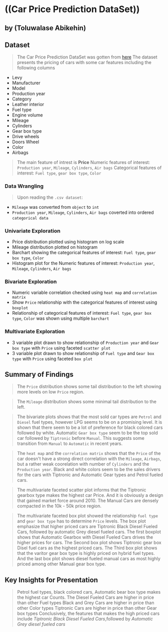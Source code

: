 # ((Car Price Prediction DataSet))
## by (Toluwalase Abikehin)


## Dataset

> The Car Price Prediction DataSet was gotten from [here](https://www.kaggle.com/datasets/deepcontractor/car-price-prediction-challenge/discussion/335871)
> The dataset presents the pricing of cars with some car features including the following columns
* Levy
* Manufacturer
* Model
* Production year
* Category
* Leather interior
* Fuel type 
* Engine volume 
* Mileage
* Cylinders 
* Gear box type 
* Drive wheels 
* Doors Wheel 
* Color
* Airbags
> The main feature of intrest is **Price**
> Numeric features of interest: `Production year`, `Mileage`, `Cylinders`, `Air bags`
> Categorical features of interest: `Fuel type`, `gear box type`, `Color`

### Data Wrangling

> Upon reading the `.csv dataset`:
* `Mileage` was converted from `object` to `int`
* `Production year`, `Mileage`, `Cylinders`, `Air bags` coverted into ordered `categorical data`

### Univariate Exploration
* Price distribution plotted using histogram on log scale
* Mileage distribution plotted on histogram
* Barchart showing the categorical features of interest: `Fuel type`, `gear box type`, `Color`
* Histogram plot for the Numeric features of interest: `Production year`, `Mileage`, `Cylinders`, `Air bags`

### Bivariate Exploration
* Numeric variable correlation checked using `heat map` and `correlation matrix`
* Show `Price` relationship with the categorical features of interest using `boxplot`
* Relationship of categorical features of interest: `Fuel type`, `gear box type`, `Color` was shown using multiple `barchart`

### Multivariate Exploration
* 3 variable plot drawn to show relationship of `Production year` and `Gear box type` with `Price` using faceted `scatter plot`
* 3 variable plot drawn to show relationship of `Fuel type` and `Gear box type` with `Price` using faceted `box plot`

## Summary of Findings
> The `Price` distribution shows some tail distribution to the left showing more levels on low `Price` region. 

> The `Mileage` distribution shows some minimal tail distribution to the left.

> The bivariate plots shows that the most sold car types are `Petrol` and `Diesel` fuel types, however LPG seems to be on a promising level. It is shown that there seem to be a lot of preference for black colored cars followed by white. Automatic `Gear box type` seem to be the top sold car followed by `Tiptronic` before `Manual`. This suggests some transition from `Manual` to `Automatic` in recent years. 

> The `heat map` and the `correlation matrix` shows that the `Price` of the car doesn't have a strong direct correlation with the `Mileage`, `Airbags`, but a rather weak coorelation with number of `Cylinders` and the `Production year`. Black and white colors seem to be the sales drivers for the cars with Tiptronic and Automatic Gear types and Petrol fueled cars.

> The multivariate faceted scatter plot informs that the Tiptronic gearbox type makes the highest car Price. And it is obviously a design that gained market force around 2010. The Manual Cars are densely compacted in the 10k - 50k price region.

> The multivariate faceted box plot showed the relationship `fuel type` and `gear box type` has to determine `Price` levels. The box plot emphasize that higher priced cars are Tiptronic Black Diesel Fueled Cars, followed by automatic Grey diesel fueled cars. The first boxplot shows that Automatic Gearbox with Diesel Fueled Cars drives the higher prices for cars. The Second box plot shows Tiptronic  gear box  Disel fuel cars as the highest priced cars. The Third box plot shows that the varitor gear box type is highly priced on hybrid fuel types. And the last box plot shows diesel fueled manual cars as most highly priced among other Manual gear box type. 

## Key Insights for Presentation

> Petrol fuel types, black colored cars, Automatic bear box type makes the highest car Counts.
> The Diesel Fueled Cars are higher in price than other Fuel types 
> Black and Grey Cars are higher in price than other Color types
> Tiptronic Cars are higher in price than other Gear box types
> Conclusively, the features that makes the high priced cars include _Tiptronic Black Diesel Fueled Cars_,followed by _Automatic Grey diesel fueled cars_
